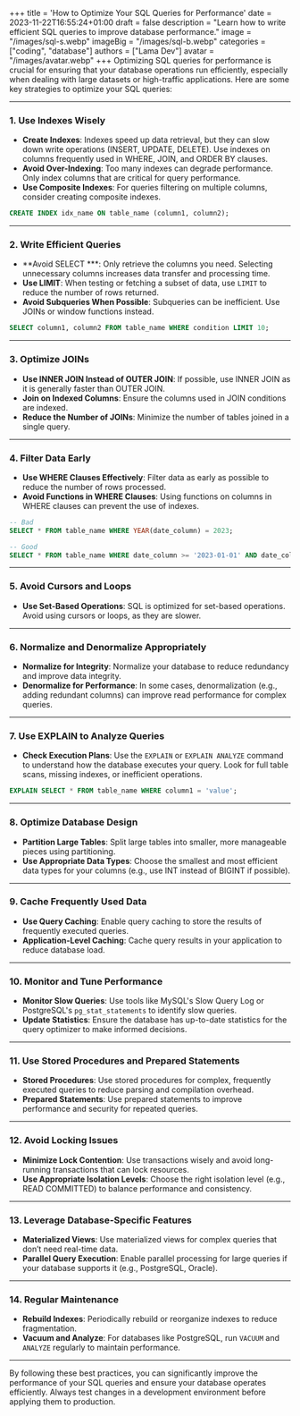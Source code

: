 +++
title = 'How to Optimize Your SQL Queries for Performance'
date = 2023-11-22T16:55:24+01:00
draft = false
description = "Learn how to write efficient SQL queries to improve database performance."
image = "/images/sql-s.webp"
imageBig = "/images/sql-b.webp"
categories = ["coding", "database"]
authors = ["Lama Dev"]
avatar = "/images/avatar.webp"
+++
Optimizing SQL queries for performance is crucial for ensuring that your database operations run efficiently, especially when dealing with large datasets or high-traffic applications. Here are some key strategies to optimize your SQL queries:

---

### 1. **Use Indexes Wisely**
   - **Create Indexes**: Indexes speed up data retrieval, but they can slow down write operations (INSERT, UPDATE, DELETE). Use indexes on columns frequently used in WHERE, JOIN, and ORDER BY clauses.
   - **Avoid Over-Indexing**: Too many indexes can degrade performance. Only index columns that are critical for query performance.
   - **Use Composite Indexes**: For queries filtering on multiple columns, consider creating composite indexes.

   ```sql
   CREATE INDEX idx_name ON table_name (column1, column2);
   ```

---

### 2. **Write Efficient Queries**
   - **Avoid SELECT ***: Only retrieve the columns you need. Selecting unnecessary columns increases data transfer and processing time.
   - **Use LIMIT**: When testing or fetching a subset of data, use `LIMIT` to reduce the number of rows returned.
   - **Avoid Subqueries When Possible**: Subqueries can be inefficient. Use JOINs or window functions instead.

   ```sql
   SELECT column1, column2 FROM table_name WHERE condition LIMIT 10;
   ```

---

### 3. **Optimize JOINs**
   - **Use INNER JOIN Instead of OUTER JOIN**: If possible, use INNER JOIN as it is generally faster than OUTER JOIN.
   - **Join on Indexed Columns**: Ensure the columns used in JOIN conditions are indexed.
   - **Reduce the Number of JOINs**: Minimize the number of tables joined in a single query.

---

### 4. **Filter Data Early**
   - **Use WHERE Clauses Effectively**: Filter data as early as possible to reduce the number of rows processed.
   - **Avoid Functions in WHERE Clauses**: Using functions on columns in WHERE clauses can prevent the use of indexes.

   ```sql
   -- Bad
   SELECT * FROM table_name WHERE YEAR(date_column) = 2023;

   -- Good
   SELECT * FROM table_name WHERE date_column >= '2023-01-01' AND date_column < '2024-01-01';
   ```

---

### 5. **Avoid Cursors and Loops**
   - **Use Set-Based Operations**: SQL is optimized for set-based operations. Avoid using cursors or loops, as they are slower.

---

### 6. **Normalize and Denormalize Appropriately**
   - **Normalize for Integrity**: Normalize your database to reduce redundancy and improve data integrity.
   - **Denormalize for Performance**: In some cases, denormalization (e.g., adding redundant columns) can improve read performance for complex queries.

---

### 7. **Use EXPLAIN to Analyze Queries**
   - **Check Execution Plans**: Use the `EXPLAIN` or `EXPLAIN ANALYZE` command to understand how the database executes your query. Look for full table scans, missing indexes, or inefficient operations.

   ```sql
   EXPLAIN SELECT * FROM table_name WHERE column1 = 'value';
   ```

---

### 8. **Optimize Database Design**
   - **Partition Large Tables**: Split large tables into smaller, more manageable pieces using partitioning.
   - **Use Appropriate Data Types**: Choose the smallest and most efficient data types for your columns (e.g., use INT instead of BIGINT if possible).

---

### 9. **Cache Frequently Used Data**
   - **Use Query Caching**: Enable query caching to store the results of frequently executed queries.
   - **Application-Level Caching**: Cache query results in your application to reduce database load.

---

### 10. **Monitor and Tune Performance**
   - **Monitor Slow Queries**: Use tools like MySQL's Slow Query Log or PostgreSQL's `pg_stat_statements` to identify slow queries.
   - **Update Statistics**: Ensure the database has up-to-date statistics for the query optimizer to make informed decisions.

---

### 11. **Use Stored Procedures and Prepared Statements**
   - **Stored Procedures**: Use stored procedures for complex, frequently executed queries to reduce parsing and compilation overhead.
   - **Prepared Statements**: Use prepared statements to improve performance and security for repeated queries.

---

### 12. **Avoid Locking Issues**
   - **Minimize Lock Contention**: Use transactions wisely and avoid long-running transactions that can lock resources.
   - **Use Appropriate Isolation Levels**: Choose the right isolation level (e.g., READ COMMITTED) to balance performance and consistency.

---

### 13. **Leverage Database-Specific Features**
   - **Materialized Views**: Use materialized views for complex queries that don’t need real-time data.
   - **Parallel Query Execution**: Enable parallel processing for large queries if your database supports it (e.g., PostgreSQL, Oracle).

---

### 14. **Regular Maintenance**
   - **Rebuild Indexes**: Periodically rebuild or reorganize indexes to reduce fragmentation.
   - **Vacuum and Analyze**: For databases like PostgreSQL, run `VACUUM` and `ANALYZE` regularly to maintain performance.

---

By following these best practices, you can significantly improve the performance of your SQL queries and ensure your database operates efficiently. Always test changes in a development environment before applying them to production.
